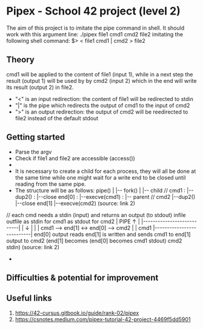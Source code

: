 # Pipex - School 42 project (level 2)
The aim of this project is to imitate the pipe command in shell.
It should work with this argument line: ./pipex file1 cmd1 cmd2 file2 imitating the following shell command: $> < file1 cmd1 | cmd2 > file2

## Theory
cmd1 will be applied to the content of file1 (input 1), while in a next step the result (output 1) will be used by by cmd2 (input 2) which in the end will write its result (output 2) in file2.

- "<" is an input redirection: the content of file1 will be redirected to stdin
- "|" is the pipe which redirects the output of cmd1 to the input of cmd2
- ">" is an output redirection: the output of cmd2 will be reedirected to file2 instead of the default stdout

## Getting started
- Parse the argv
- Check if file1 and file2 are accessible (access())
-
- It is necessary to create a child for each process, they will all be done at the same time while one might wait for a write end to be closed until reading from the same pipe.
- The structure will be as follows:
pipe()
 |
 |-- fork()
      |
      |-- child // cmd1
      :     |--dup2()
      :     |--close end[0]
      :     |--execve(cmd1)
      :
      |-- parent // cmd2
            |--dup2()
            |--close end[1]
            |--execve(cmd2)
(source: link 2)

// each cmd needs a stdin (input) and returns an output (to stdout)
    infile                                             outfile
as stdin for cmd1                                 as stdout for cmd2
       |                        PIPE                        ↑
       |           |---------------------------|            |
       ↓             |                       |              |
      cmd1   -->    end[1]       ↔       end[0]   -->     cmd2
                     |                       |
            cmd1   |---------------------------|  end[0]
           output                             reads end[1]
         is written                          and sends cmd1
          to end[1]                          output to cmd2
       (end[1] becomes                      (end[0] becomes
        cmd1 stdout)                           cmd2 stdin)
(source: link 2)

-
## Difficulties & potential for improvement

## Useful links
1. https://42-cursus.gitbook.io/guide/rank-02/pipex
2. https://csnotes.medium.com/pipex-tutorial-42-project-4469f5dd5901
